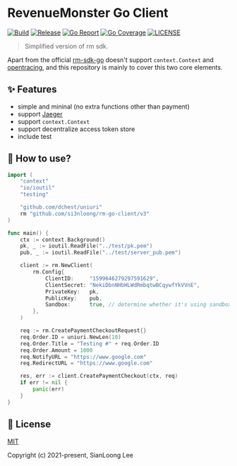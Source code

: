 # RevenueMonster Go Client

[![Build](https://github.com/si3nloong/rm-go-client/workflows/build/badge.svg?branch=main)](https://github.com/si3nloong/rm-go-client/actions?query=workflow%3Atest)
[![Release](https://img.shields.io/github/v/tag/si3nloong/rm-go-client)](https://github.com/si3nloong/rm-go-client/releases)
[![Go Report](https://goreportcard.com/badge/github.com/si3nloong/rm-go-client)](https://goreportcard.com/report/github.com/si3nloong/rm-go-client)
[![Go Coverage](https://codecov.io/gh/si3nloong/rm-go-client/branch/main/graph/badge.svg)](https://codecov.io/gh/si3nloong/rm-go-client)
[![LICENSE](https://img.shields.io/github/license/si3nloong/rm-go-client)](https://github.com/si3nloong/rm-go-client/blob/main/LICENSE)

> Simplified version of rm sdk.

Apart from the official [rm-sdk-go](https://github.com/RevenueMonster/rm-sdk-go) doesn't support `context.Context` and [opentracing](https://github.com/opentracing/opentracing-go), and this repository is mainly to cover this two core elements.

## ✨ Features

- simple and mininal (no extra functions other than payment)
- support [Jaeger](https://www.jaegertracing.io/)
- support `context.Context`
- support decentralize access token store
- include test

## 📝 How to use?

```go
import (
	"context"
	"io/ioutil"
	"testing"

	"github.com/dchest/uniuri"
	rm "github.com/si3nloong/rm-go-client/v3"
)

func main() {
    ctx := context.Background()
    pk, _ := ioutil.ReadFile("../test/pk.pem")
    pub, _ := ioutil.ReadFile("../test/server_pub.pem")

    client := rm.NewClient(
		rm.Config{
			ClientID:     "1599646279297591629",
			ClientSecret: "NekiDbnNHbHLWdRmbqtwBCqywfYkVVnE",
			PrivateKey:   pk,
			PublicKey:    pub,
			Sandbox:      true, // determine whether it's using sandbox environment
		},
    )

    req := rm.CreatePaymentCheckoutRequest{}
    req.Order.ID = uniuri.NewLen(10)
    req.Order.Title = "Testing #" + req.Order.ID
    req.Order.Amount = 1000
    req.NotifyURL = "https://www.google.com"
    req.RedirectURL = "https://www.google.com"

    res, err := client.CreatePaymentCheckout(ctx, req)
    if err != nil {
        panic(err)
    }
}
```

## 📄 License

[MIT](https://github.com/si3nloong/rm-go-client/blob/main/LICENSE)

Copyright (c) 2021-present, SianLoong Lee